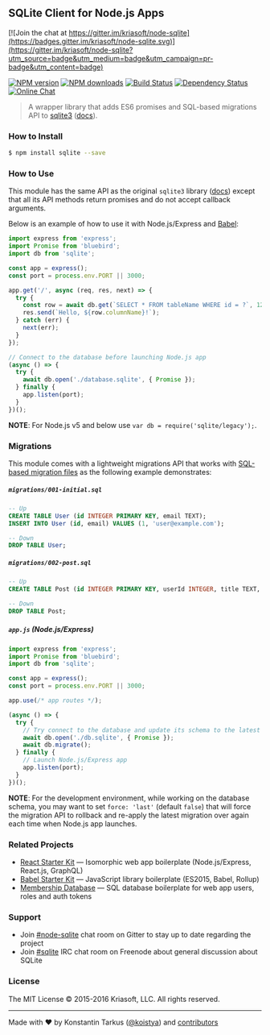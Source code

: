 ## SQLite Client for Node.js Apps

[![Join the chat at https://gitter.im/kriasoft/node-sqlite](https://badges.gitter.im/kriasoft/node-sqlite.svg)](https://gitter.im/kriasoft/node-sqlite?utm_source=badge&utm_medium=badge&utm_campaign=pr-badge&utm_content=badge)

[![NPM version](http://img.shields.io/npm/v/sqlite.svg?style=flat-square)](https://www.npmjs.com/package/sqlite)
[![NPM downloads](http://img.shields.io/npm/dm/sqlite.svg?style=flat-square)](https://www.npmjs.com/package/sqlite)
[![Build Status](http://img.shields.io/travis/kriasoft/node-sqlite/master.svg?style=flat-square)](https://travis-ci.org/kriasoft/node-sqlite)
[![Dependency Status](http://img.shields.io/david/kriasoft/node-sqlite.svg?style=flat-square)](https://david-dm.org/kriasoft/node-sqlite)
[![Online Chat](http://img.shields.io/badge/chat-%23node--sqlite_on_Gitter-blue.svg?style=flat-square)](https://gitter.im/kriasoft/node-sqlite)

> A wrapper library that adds ES6 promises and SQL-based migrations API to
> [sqlite3](https://github.com/mapbox/node-sqlite3/) ([docs](https://github.com/mapbox/node-sqlite3/wiki)).


### How to Install

```sh
$ npm install sqlite --save
```


### How to Use

This module has the same API as the original `sqlite3` library ([docs](https://github.com/mapbox/node-sqlite3/wiki/API))
except that all its API methods return promises and do not accept callback arguments.

Below is an example of how to use it with Node.js/Express and [Babel](http://babeljs.io/):

```js
import express from 'express';
import Promise from 'bluebird';
import db from 'sqlite';

const app = express();
const port = process.env.PORT || 3000;

app.get('/', async (req, res, next) => {
  try {
    const row = await db.get(`SELECT * FROM tableName WHERE id = ?`, 123);
    res.send(`Hello, ${row.columnName}!`);
  } catch (err) {
    next(err);
  }
});

// Connect to the database before launching Node.js app
(async () => {
  try {
    await db.open('./database.sqlite', { Promise });
  } finally {
    app.listen(port);
  }
})();
```

**NOTE**: For Node.js v5 and below use `var db = require('sqlite/legacy');`.


### Migrations

This module comes with a lightweight migrations API that works with [SQL-based migration files](https://github.com/kriasoft/node-sqlite/tree/master/migrations)
as the following example demonstrates:

##### `migrations/001-initial.sql`

```sql
-- Up
CREATE TABLE User (id INTEGER PRIMARY KEY, email TEXT);
INSERT INTO User (id, email) VALUES (1, 'user@example.com');

-- Down
DROP TABLE User;
```

##### `migrations/002-post.sql`

```sql
-- Up
CREATE TABLE Post (id INTEGER PRIMARY KEY, userId INTEGER, title TEXT, body TEXT);

-- Down
DROP TABLE Post;
```

##### `app.js` (Node.js/Express)

```js
import express from 'express';
import Promise from 'bluebird';
import db from 'sqlite';

const app = express();
const port = process.env.PORT || 3000;

app.use(/* app routes */);

(async () => {
  try {
    // Try connect to the database and update its schema to the latest version
    await db.open('./db.sqlite', { Promise });
    await db.migrate();
  } finally {
    // Launch Node.js/Express app
    app.listen(port);
  }
})();
```

**NOTE**: For the development environment, while working on the database schema, you may want to set
`force: 'last'` (default `false`) that will force the migration API to rollback and re-apply the
latest migration over again each time when Node.js app launches. 


### Related Projects

* [React Starter Kit](https://github.com/kriasoft/react-starter-kit) — Isomorphic web app boilerplate (Node.js/Express, React.js, GraphQL)
* [Babel Starter Kit](https://github.com/kriasoft/babel-starter-kit) — JavaScript library boilerplate (ES2015, Babel, Rollup)
* [Membership Database](https://github.com/membership/membership.db) — SQL database boilerplate for web app users, roles and auth tokens


### Support

* Join [#node-sqlite](https://gitter.im/kriasoft/node-sqlite) chat room on Gitter to stay up to date regarding the project
* Join [#sqlite](https://webchat.freenode.net/?channels=sql,sqlite) IRC chat room on Freenode about general discussion about SQLite


### License

The MIT License © 2015-2016 Kriasoft, LLC. All rights reserved.

---
Made with ♥ by Konstantin Tarkus ([@koistya](https://twitter.com/koistya)) and [contributors](https://github.com/kriasoft/node-sqlite/graphs/contributors)
